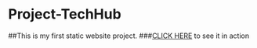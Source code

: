 # Project-TechHub
##This is my first static website project.
###[CLICK HERE](https://vikalp-sajwan.github.io/Project-TechHub) to see it in action
